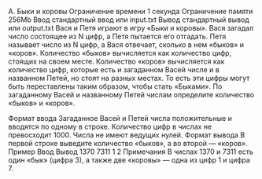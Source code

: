 A. Быки и коровы
Ограничение времени	1 секунда
Ограничение памяти	256Mb
Ввод	стандартный ввод или input.txt
Вывод	стандартный вывод или output.txt
Вася и Петя играют в игру «Быки и коровы».
Вася загадал число состоящее из 
N
 цифр, а Петя пытается его отгадать. Петя называет число из 
N
 цифр, а Вася отвечает, сколько в нем «быков» и «коров».
Количество «быков» вычисляется как количество цифр, стоящих на своем месте.
Количество «коров» вычисляется как количество цифр, которые есть и загаданном Васей числе и в названном Петей, но стоят на разных местах. То есть эти цифры могут быть переставлены таким образом, чтобы стать «Быками».
По загаданному Васей и названному Петей числам определите количество «быков» и «коров».

Формат ввода
Загаданное Васей и Петей числа положительные и вводятся по одному в строке. Количество цифр в числах не превосходит 1000. Числа не имеют ведущих нулей.
Формат вывода
В первой строке выведите количество «быков», а во второй — «коров».
Пример
Ввод	Вывод
1370
7311
1
2
Примечания
В числах 1370 и 7311 есть один «бык» (цифра 3), а также две «коровы» — одна из цифр 1 и цифра 7.